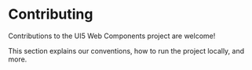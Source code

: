 # Contributing 

Contributions to the UI5 Web Components project are welcome!

This section explains our conventions, how to run the project locally, and more.
